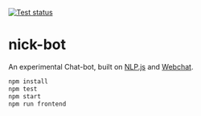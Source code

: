 
[![Test status][gh-badge]][gh-link]

# nick-bot

An experimental Chat-bot, built on [NLP.js][] and [Webchat][].

```sh
npm install
npm test
npm start
npm run frontend
```

[nlp.js]: https://github.com/axa-group/nlp.js "NLP.js version 4.x"
[webchat]: https://github.com/Microsoft/BotFramework-WebChat
  "Microsoft Bot Framework Web Chat"
[gh-badge]: https://github.com/nfreear/nick-bot/workflows/Node%20CI/badge.svg
[gh-link]: https://github.com/nfreear/nick-bot/actions "Test status ~ 'Node CI'"
